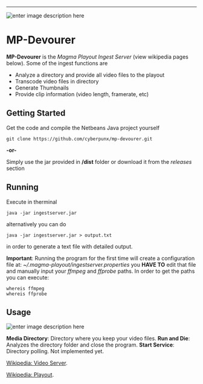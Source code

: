 


----------

![enter image description here](https://i97.servimg.com/u/f97/19/54/36/38/forum_12.png)

MP-Devourer
===========

**MP-Devourer** is the *Magma Playout Ingest Server* (view wikipedia pages below). Some of the ingest functions are

 - Analyze a directory and provide all video files to the playout
 - Transcode video files in directory
 - Generate Thumbnails 
 - Provide clip information (video length, framerate, etc)



Getting Started
-------

Get the code and compile the Netbeans Java project yourself

    git clone https://github.com/cyberpunx/mp-devourer.git
**-or-**

Simply use the jar provided in **/dist** folder or download it from the *releases* section




Running
-------
Execute in therminal

    java -jar ingestserver.jar

alternatively you can do

	java -jar ingestserver.jar > output.txt

in order to generate a text file with detailed output.

**Important**: Running the program for the first time will create a configuration file at:
*~/.magma-playout/ingestserver.properties* you **HAVE TO** edit that file and manually input your
*ffmpeg* and *ffprobe* paths. In order to get the paths you can execute:

	whereis ffmpeg
	whereis ffprobe

Usage
-----
![enter image description here](http://i.imgur.com/fU6SfVS.png)

**Media Directory**: Directory where you keep your video files.
**Run and Die**: Analyzes the directory folder and close the program.
**Start Service**: Directory polling. Not implemented yet.



 [Wikipedia: Video Server](https://en.wikipedia.org/wiki/Video_server).

 [Wikipedia: Playout](https://en.wikipedia.org/wiki/Playout).
